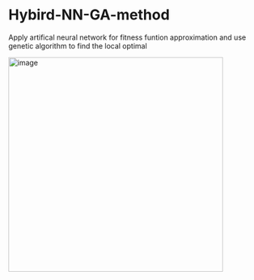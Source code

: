 # Hybird-NN-GA-method
Apply artifical neural network for fitness funtion approximation and use genetic algorithm to find the local optimal



<img width="424" alt="image" src="https://github.com/user-attachments/assets/d5f6a639-950a-4077-b392-7dc6bd4d35dc">
